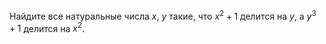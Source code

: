 Найдите все натуральные числа  $x, ~y$ такие, что $x^2+1$  делится на  $y$, а $y^3+1$  делится на  $x^2$.